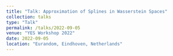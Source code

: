 ```yaml
---
title: "Talk: Approximation of Splines in Wasserstein Spaces"
collection: talks
type: "Talk"
permalink: /talks/2022-09-05
venue: "YES Workshop 2022"
date: 2022-09-05
location: "Eurandom, Eindhoven, Netherlands"
---
```

